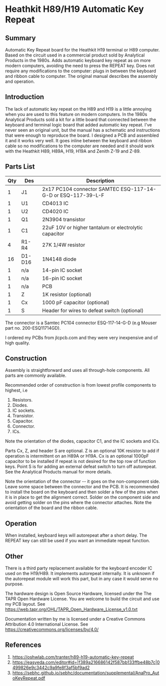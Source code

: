 # Heathkit H89/H19 Automatic Key Repeat

## Summary

Automatic Key Repeat board for the Heathkit H19 terminal or H89
computer. Based on the circuit used in a commercial product sold by
Analytical Products in the 1980s. Adds automatic keyboard key repeat
as on more modern computers, avoiding the need to press the REPEAT
key. Does not require any modifications to the computer: plugs in
between the keyboard and ribbon cable to computer. The original manual
describes the assembly and operation.

## Introduction

The lack of automatic key repeat on the H89 and H19 is a little
annoying when you are used to this feature on modern computers. In the
1980s Analytical Products sold a kit for a little board that connected
between the keyboard and terminal logic board that added automatic key
repeat. I've never seen an original unit, but the manual has a
schematic and instructions that were enough to reproduce the board. I
designed a PCB and assembled it and it works very well. It goes inline
between the keyboard and ribbon cable so no modifications to the
computer are needed and it should work with the Heathkit H89, H89A,
H19, H19A and Zenith Z-19 and Z-89.

## Parts List

| Qty | Des    | Description                                                  |
| --- |------- | -----------                                                  |
| 1   | J1     | 2x17 PC104 connector SAMTEC ESQ-117-14-G-D or ESQ-117-39-L-F |
| 1   | U1     | CD4013 IC                                                    |
| 1   | U2     | CD4020 IC                                                    |
| 1   | Q1     | 2N3904 transistor                                            |
| 1   | C1     | 22uF 10V or higher tantalum  or electrolytic capacitor       |
| 4   | R1-R4  | 27K 1/4W resistor                                            |
| 16  | D1-D16 | 1N4148 diode                                                 |
| 1   | n/a    | 14-pin IC socket                                             |
| 1   | n/a    | 16-pin IC socket                                             |
| 1   | n/a    | PCB                                                          |
| 1   | Z      | 1K resistor (optional)                                       |
| 1   | Cx     | 1000 pF capacitor (optional)                                 |
| 1   | S      | Header for wires to defeat switch (optional)                 |

The connector is a Samtec PC104 connector ESQ-117-14-G-D (e.g Mouser
part no. 200-ESQ11714GD).
 
I ordered my PCBs from jlcpcb.com and they were very inexpensive and
of high quality.

## Construction

Assembly is straightforward and uses all through-hole components. All
parts are commonly available.

Recommended order of construction is from lowest profile components to
highest, i.e

1. Resistors.
2. Diodes.
3. IC sockets.
4. Transistor.
5. Capacitor.
6. Connector.
7. ICs.

Note the orientation of the diodes, capacitor C1, and the IC sockets
and ICs.

Parts Cx, Z, and header S are optional. Z is an optional 10K resistor
to add if operation is intermittent on an H89A or H19A. Cx is an
optional 1000pF capacitor to be installed if repeat is not desired for
the top row of function keys. Point S is for adding an external defeat
switch to turn off autorepeat. See the Analytical Products manual for
more details.

Note the orientation of the connector -- it goes on the non-component
side. Leave some space between the connector and the PCB. It is
recommended to install the board on the keyboard and then solder a few
of the pins when it is in place to get the alignment correct. Solder
on the component side and avoid getting solder on the pins where the
connector attaches. Note the orientation of the board and the ribbon
cable.

## Operation

When installed, keyboard keys will autorepeat after a short delay. The
REPEAT key can still be used if you want an immediate repeat function.

## Other

There is a third party replacement available for the keyboard encoder
IC used on the H19/H89. It implements autorepeat internally. It is
unknown if the autorepeat module will work this part, but in any case
it would serve no purpose.

The hardware design is Open Source Hardware, licensed under the The TAPR
Open Hardware License. You are welcome to build the circuit and use my
PCB layout.
See https://web.tapr.org/OHL/TAPR_Open_Hardware_License_v1.0.txt

Documentation written by me is licensed under a Creative Commons
Attribution 4.0 International License.
See https://creativecommons.org/licenses/by/4.0/

## References

1. https://oshwlab.com/tranter/h89-h19-automatic-key-repeat
2. https://easyeda.com/editor#id=|f389a216686142f587bb133ffbe48b7c|0499826e9c3442c9a9fe8f3af5bf9ad2
3. https://sebhc.github.io/sebhc/documentation/supplemental/AnaPro_AutoKeyRepeat.pdf

